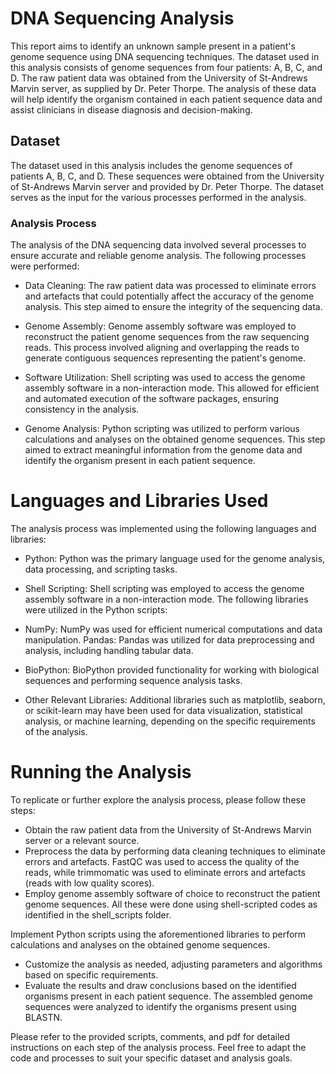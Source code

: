 # DNA Sequencing Analysis
This report aims to identify an unknown sample present in a patient's genome sequence using DNA sequencing techniques. The dataset used in this analysis consists of genome sequences from four patients: A, B, C, and D. The raw patient data was obtained from the University of St-Andrews Marvin server, as supplied by Dr. Peter Thorpe. The analysis of these data will help identify the organism contained in each patient sequence data and assist clinicians in disease diagnosis and decision-making.

## Dataset
The dataset used in this analysis includes the genome sequences of patients A, B, C, and D. These sequences were obtained from the University of St-Andrews Marvin server and provided by Dr. Peter Thorpe. The dataset serves as the input for the various processes performed in the analysis.

### Analysis Process
The analysis of the DNA sequencing data involved several processes to ensure accurate and reliable genome analysis. The following processes were performed:

- Data Cleaning: The raw patient data was processed to eliminate errors and artefacts that could potentially affect the accuracy of the genome analysis. This step aimed to ensure the integrity of the sequencing data.

- Genome Assembly: Genome assembly software was employed to reconstruct the patient genome sequences from the raw sequencing reads. This process involved aligning and overlapping the reads to generate contiguous sequences representing the patient's genome.

- Software Utilization: Shell scripting was used to access the genome assembly software in a non-interaction mode. This allowed for efficient and automated execution of the software packages, ensuring consistency in the analysis.

- Genome Analysis: Python scripting was utilized to perform various calculations and analyses on the obtained genome sequences. This step aimed to extract meaningful information from the genome data and identify the organism present in each patient sequence.

# Languages and Libraries Used
The analysis process was implemented using the following languages and libraries:

- Python: Python was the primary language used for the genome analysis, data processing, and scripting tasks.
- Shell Scripting: Shell scripting was employed to access the genome assembly software in a non-interaction mode.
The following libraries were utilized in the Python scripts:

- NumPy: NumPy was used for efficient numerical computations and data manipulation.
Pandas: Pandas was utilized for data preprocessing and analysis, including handling tabular data.
- BioPython: BioPython provided functionality for working with biological sequences and performing sequence analysis tasks.
- Other Relevant Libraries: Additional libraries such as matplotlib, seaborn, or scikit-learn may have been used for data visualization, statistical analysis, or machine learning, depending on the specific requirements of the analysis.

# Running the Analysis
To replicate or further explore the analysis process, please follow these steps:

- Obtain the raw patient data from the University of St-Andrews Marvin server or a relevant source.
- Preprocess the data by performing data cleaning techniques to eliminate errors and artefacts. FastQC was used to access the quality of the reads, while trimmomatic was used to eliminate errors and artefacts (reads with low quality scores).
- Employ genome assembly software of choice to reconstruct the patient genome sequences.
All these were done using shell-scripted codes as identified in the shell_scripts folder.

Implement Python scripts using the aforementioned libraries to perform calculations and analyses on the obtained genome sequences.
- Customize the analysis as needed, adjusting parameters and algorithms based on specific requirements.
- Evaluate the results and draw conclusions based on the identified organisms present in each patient sequence. The assembled genome sequences were analyzed to identify the organisms present using BLASTN.

Please refer to the provided scripts, comments, and pdf for detailed instructions on each step of the analysis process. Feel free to adapt the code and processes to suit your specific dataset and analysis goals.


